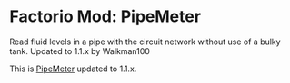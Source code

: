 # Factorio Mod: PipeMeter
Read fluid levels in a pipe with the circuit network without use of a bulky tank. Updated to 1.1.x by Walkman100

This is [PipeMeter](https://mods.factorio.com/mod/PipeMeter) updated to 1.1.x.
